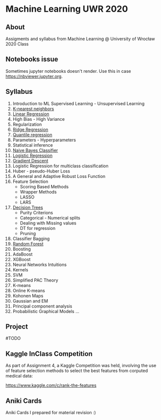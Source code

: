 # Machine Learning UWR 2020

## About
Assigments and syllabus from Machine Learning @ University of Wrocław 2020 Class

## Notebooks issue
Sometimes jupyter notebooks doesn't render. Use this in case https://nbviewer.jupyter.org.

## Syllabus
1. Introduction to ML Supervised Learning - Unsupervised Learning
2. [K-nearest neighbors](https://github.com/Sahcim/UWRML2020/blob/main/Assignment1.ipynb)
3. [Linear Regression](https://github.com/Sahcim/UWRML2020/blob/main/Assignment2.ipynb)
5. High Bias - High Variance
6. Regularization
7. [Ridge Regression](https://github.com/Sahcim/UWRML2020/blob/main/Assignment2.ipynb)
8. [Quantile regression](https://github.com/Sahcim/UWRML2020/blob/main/Assignment2.ipynb)
9. Parameters - Hyperparameters
10. Statistical inference
11. [Naive Bayes Classifier](https://github.com/Sahcim/UWRML2020/blob/main/Assignment2.ipynb)
12. [Logistic Regression](https://github.com/Sahcim/UWRML2020/blob/main/Assignment2.ipynb)
13. [Gradient Descent](https://github.com/Sahcim/UWRML2020/blob/main/Assignment2.ipynb)
14. Logistic Regression for multiclass classification
15. Huber - pseudo-Huber Loss
16. A General and Adaptive Robust Loss Function
17. Feature Selection
    * Scoring Based Methods
    * Wrapper Methods
    * LASSO
    * LARS
18. [Decision Trees](https://github.com/Sahcim/UWRML2020/blob/main/Assignment3.ipynb)
    * Purity Criterions
    * Categorical - Numerical splits
    * Dealing with Missing values
    * DT for regression
    * Pruning
19. Classifier Bagging
20. [Random Forest](https://github.com/Sahcim/UWRML2020/blob/main/Assignment3.ipynb)
21. Boosting
22. AdaBoost
23. XGBoost
24. Neural Networks Intuitions
25. Kernels
26. SVM
27. Simplified PAC Theory
28. K-means
29. Online K-means
30. Kohonen Maps
31. Gaussian and EM
32. Principal component analysis
33. Probabilistic Graphical Models
...

## Project
#TODO

## Kaggle InClass Competition
As part of Assignment 4, a Kaggle Competition was held, involving the use of feature selection methods to select the best features from corputed medical data:

https://www.kaggle.com/c/rank-the-features

## Aniki Cards
Aniki Cards I prepared for material revision :)


